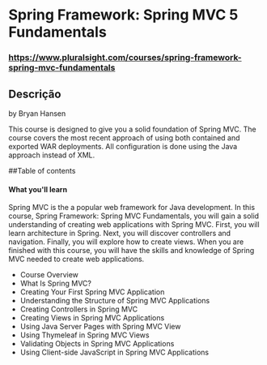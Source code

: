 # Spring Framework: Spring MVC 5 Fundamentals

### https://www.pluralsight.com/courses/spring-framework-spring-mvc-fundamentals 


## Descrição
by Bryan Hansen

This course is designed to give you a solid foundation of Spring MVC. The course covers the most recent approach of using both contained and exported WAR deployments. All configuration is done using the Java approach instead of XML.




##Table of contents

#### What you'll learn
Spring MVC is the a popular web framework for Java development. In this course, Spring Framework: Spring MVC Fundamentals, you will gain a solid understanding of creating web applications with Spring MVC. First, you will learn architecture in Spring. Next, you will discover controllers and navigation. Finally, you will explore how to create views. When you are finished with this course, you will have the skills and knowledge of Spring MVC needed to create web applications.

- Course Overview
- What Is Spring MVC?
- Creating Your First Spring MVC Application
- Understanding the Structure of Spring MVC Applications
- Creating Controllers in Spring MVC
- Creating Views in Spring MVC Applications
- Using Java Server Pages with Spring MVC View
- Using Thymeleaf in Spring MVC Views
- Validating Objects in Spring MVC Applications
- Using Client-side JavaScript in Spring MVC Applications



